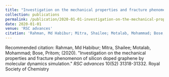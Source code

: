 ```yaml
---
title: "Investigation on the mechanical properties and fracture phenomenon of silicon doped graphene by molecular dynamics simulation"
collection: publications
permalink: /publication/2020-01-01-investigation-on-the-mechanical-properties-and-fracture-phenomenon-of-silicon-doped-graphene-by-molecular-dynamics-simulation
date: 2020-01-01
venue: 'RSC advances'
citation: 'Rahman, Md Habibur; Mitra, Shailee; Motalab, Mohammad; Bose, Pritom; (2020). &quot;Investigation on the mechanical properties and fracture phenomenon of silicon doped graphene by molecular dynamics simulation.&quot; <i>RSC advances</i> 10(52) 31318-31332. Royal Society of Chemistry'
---
```


Recommended citation: Rahman, Md Habibur; Mitra, Shailee; Motalab, Mohammad; Bose, Pritom; (2020). "Investigation on the mechanical properties and fracture phenomenon of silicon doped graphene by molecular dynamics simulation." <i>RSC advances</i> 10(52) 31318-31332. Royal Society of Chemistry